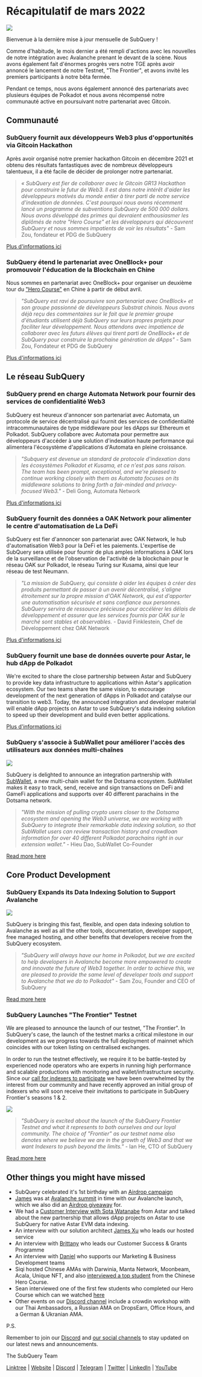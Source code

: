 # Récapitulatif de mars 2022

![](https://miro.medium.com/max/1400/1*ePGA5YU2NgY-qhQ66xAzcg.png)

Bienvenue à la dernière mise à jour mensuelle de SubQuery !

Comme d'habitude, le mois dernier a été rempli d'actions avec les nouvelles de notre intégration avec Avalanche prenant le devant de la scène. Nous avons également fait d'énormes progrès vers notre TGE après avoir annoncé le lancement de notre Testnet, "The Frontier", et avons invité les premiers participants à notre bêta fermée.

Pendant ce temps, nous avons également annoncé des partenariats avec plusieurs équipes de Polkadot et nous avons récompensé notre communauté active en poursuivant notre partenariat avec Gitcoin.

## Communauté

### SubQuery fournit aux développeurs Web3 plus d'opportunités via Gitcoin Hackathon

Après avoir organisé notre premier hackathon Gitcoin en décembre 2021 et obtenu des résultats fantastiques avec de nombreux développeurs talentueux, il a été facile de décider de prolonger notre partenariat.

> _« SubQuery est fier de collaborer avec le Gitcoin GR13 Hackathon pour construire le futur de Web3. Il est dans notre intérêt d'aider les développeurs motivés du monde entier à tirer parti de notre service d'indexation de données. C'est pourquoi nous avons récemment lancé un programme de subventions SubQuery de 500 000 dollars. Nous avons développé des primes qui devraient enthousiasmer les diplômés de notre "Hero Course" et les développeurs qui découvrent SubQuery et nous sommes impatients de voir les résultats"_ - Sam Zou, fondateur et PDG de SubQuery

[Plus d'informations ici](../blogs/20220308-gitcoin13-hackathon.md)

### SubQuery étend le partenariat avec OneBlock+ pour promouvoir l'éducation de la Blockchain en Chine

Nous sommes en partenariat avec OneBlock+ pour organiser un deuxième tour du ["Hero Course"](https://doc.subquery.network/academy/herocourse/) en Chine à partir de début avril.

> _"SubQuery est ravi de poursuivre son partenariat avec OneBlock+ et son groupe passionné de développeurs Substrat chinois. Nous avons déjà reçu des commentaires sur le fait que le premier groupe d'étudiants utilisent déjà SubQuery sur leurs propres projets pour faciliter leur développement. Nous attendons avec impatience de collaborer avec les futurs élèves qui tirent parti de OneBlock+ et de SubQuery pour construire la prochaine génération de dApps"_ - Sam Zou, Fondateur et PDG de SubQuery

[Plus d'informations ici](../blogs/20220308-oneblock-education.md)

## Le réseau SubQuery

### SubQuery prend en charge Automata Network pour fournir des services de confidentialité Web3

SubQuery est heureux d'annoncer son partenariat avec Automata, un protocole de service décentralisé qui fournit des services de confidentialité intracommunautaires de type middleware pour les dApps sur Ethereum et Polkadot. SubQuery collabore avec Automata pour permettre aux développeurs d'accéder à une solution d'indexation haute performance qui alimentera l'écosystème d'applications d'Automata en pleine croissance.

> _"Subquery est devenue un standard de protocole d'indexation dans les écosystèmes Polkadot et Kusama, et ce n'est pas sans raison. The team has been prompt, exceptional, and we're pleased to continue working closely with them as Automata focuses on its middleware solutions to bring forth a fair-minded and privacy-focused Web3."_ - Deli Gong, Automata Network

[Plus d'informations ici](../customer_announcements/20220317-automata.md)

### SubQuery fournit des données a OAK Network pour alimenter le centre d'automatisation de La DeFi

SubQuery est fier d'annoncer son partenariat avec OAK Network, le hub d'automatisation Web3 pour la DeFi et les paiements. L'expertise de SubQuery sera utilisée pour fournir de plus amples informations à OAK lors de la surveillance et de l'observation de l'activité de la blockchain pour le réseau OAK sur Polkadot, le réseau Turing sur Kusama, ainsi que leur réseau de test Neumann.

> _"La mission de SubQuery, qui consiste à aider les équipes à créer des produits permettant de passer à un avenir décentralisé, s'aligne étroitement sur la propre mission d'OAK Network, qui est d'apporter une automatisation sécurisée et sans confiance aux personnes. SubQuery servira de ressource précieuse pour accélérer les délais de développement et assurer que les services fournis par OAK sur le marché sont stables et observables._ - David Finklestein, Chef de Développement chez OAK Network

[Plus d'informations ici](../customer_announcements/20220315-oak-network.md)

### SubQuery fournit une base de données ouverte pour Astar, le hub dApp de Polkadot

We're excited to share the close partnership between Astar and SubQuery to provide key data infrastructure to applications within Astar's application ecosystem. Our two teams share the same vision, to encourage development of the next generation of dApps in Polkadot and catalyse our transition to web3. Today, the announced integration and developer material will enable dApp projects on Astar to use SubQuery's data indexing solution to speed up their development and build even better applications.

[Plus d'informations ici](../customer_announcements/20220302-astar.md)

### SubQuery s'associe à SubWallet pour améliorer l'accès des utilisateurs aux données multi-chaînes

![](https://miro.medium.com/max/1400/1*2F2Itdhy6CPL0K1OF4flbA.png)

SubQuery is delighted to announce an integration partnership with [SubWallet](https://subwallet.app/), a new multi-chain wallet for the Dotsama ecosystem. SubWallet makes it easy to track, send, receive and sign transactions on DeFi and GameFi applications and supports over 40 different parachains in the Dotsama network.

> _"With the mission of pulling crypto users closer to the Dotsama ecosystem and opening the Web3 universe, we are working with SubQuery to integrate their remarkable data indexing solution, so that SubWallet users can review transaction history and crowdloan information for over 40 different Polkadot parachains right in our extension wallet."_ - Hieu Dao, SubWallet Co-Founder

[Read more here](../customer_announcements/20220331-subwallet.md)

## Core Product Development

### SubQuery Expands its Data Indexing Solution to Support Avalanche

![](https://miro.medium.com/max/1400/1*d4CnfS7YSvAhxcgBEdwCiA.png)

SubQuery is bringing this fast, flexible, and open data indexing solution to Avalanche as well as all the other tools, documentation, developer support, free managed hosting, and other benefits that developers receive from the SubQuery ecosystem.

> _"SubQuery will always have our home in Polkadot, but we are excited to help developers in Avalanche become more empowered to create and innovate the future of Web3 together. In order to achieve this, we are pleased to provide the same level of developer tools and support to Avalanche that we do to Polkadot"_ - Sam Zou, Founder and CEO of SubQuery

[Read more here](../blogs/20220321-avalache.md)

### SubQuery Launches "The Frontier" Testnet

We are pleased to announce the launch of our testnet, "The Frontier". In SubQuery's case, the launch of the testnet marks a critical milestone in our development as we progress towards the full deployment of mainnet which coincides with our token listing on centralised exchanges.

In order to run the testnet effectively, we require it to be battle-tested by experienced node operators who are experts in running high performance and scalable productions with monitoring and wallet/infrastructure security. Since our [call for indexers to participate](../blogs/20211202-indexer-invitation.md) we have been overwhelmed by the interest from our community and have recently approved an initial group of indexers who will soon receive their invitations to participate in SubQuery Frontier's seasons 1 & 2.

![](https://miro.medium.com/max/1400/1*_iqge0IqXriY7Zl0hUKQ3g.png)

> _"SubQuery is excited about the launch of the SubQuery Frontier Testnet and what it represents to both ourselves and our loyal community. The choice of "Frontier" as our testnet name also denotes where we believe we are in the growth of Web3 and that we want Indexers to push beyond the limits."_ - Ian He, CTO of SubQuery

[Read more here](../blogs/20220330-frontier-testnet.md)

## Other things you might have missed

- SubQuery celebrated it's 1st birthday with an [Airdrop campaign](https://gleam.io/leBTF/subquery-1st-birthday-airdrop-)
- [James](https://matchstiq.io/stories/james-bayly-head-of-business-development-at-subquery/) was at [Avalanche summit](https://www.avalanchesummit.com/agenda/speakers/1565739) in time with our Avalanche launch, which we also did an [Airdrop giveaway](https://gleam.io/pPoMH/-subquery-x-avalanche-airdrop-competition) for.
- We had a [Customer Interview with Sota Watanabe](https://www.youtube.com/watch?v=KczSlTcb6aw) from Astar and talked about the new partnership that allows dApp projects on Astar to use SubQuery for native Astar EVM data indexing.
- An interview with our solution architect [James Xu](https://www.youtube.com/watch?v=K-d-3JA5IsA) who leads our hosted service
- An interview with [Brittany](https://www.youtube.com/watch?v=IyKg2Gu2A8g) who leads our Customer Success & Grants Programme
- An interview with [Daniel](https://www.youtube.com/watch?v=meaictYiskI&feature=youtu.be) who supports our Marketing & Business Development teams
- Siqi hosted Chinese AMAs with Darwinia, Manta Network, Moonbeam, Acala, Unique NFT, and also [interviewed a top student](https://www.youtube.com/watch?v=z13w7GmpZWw) from the Chinese Hero Course.
- Sean interviewed one of the first few students who completed our Hero Course which can we watched [here](https://www.youtube.com/watch?v=pItgREDAprc)
- Other events on our [Discord channel](https://discord.com/invite/subquery) include a crowdin workshop with our Thai Ambassadors, a Russian AMA on DropsEarn, Office Hours, and a German & Ukranian AMA.

P.S.

Remember to join our [Discord](https://discord.com/invite/subquery) and [our social channels](https://linktr.ee/subquerynetwork) to stay updated on our latest news and announcements.

The SubQuery Team

[Linktree](https://linktr.ee/subquerynetwork) | [Website](https://subquery.network/) | [Discord](https://discord.com/invite/78zg8aBSMG) | [Telegram](https://t.me/subquerynetwork) | [Twitter](https://twitter.com/subquerynetwork) | [LinkedIn](https://www.linkedin.com/company/subquery) | [YouTube](https://www.youtube.com/channel/UCi1a6NUUjegcLHDFLr7CqLw)
